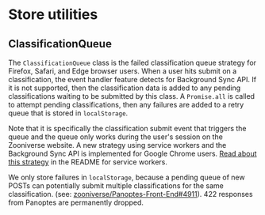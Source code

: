 # Store utilities

## ClassificationQueue

The `ClassificationQueue` class is the failed classification queue strategy for Firefox, Safari, and Edge browser users. When a user hits submit on a classification, the event handler feature detects for Background Sync API. If it is not supported, then the classification data is added to any pending classifications waiting to be submitted by this class. A `Promise.all` is called to attempt pending classifications, then any failures are added to a retry queue that is stored in `localStorage`.

Note that it is specifically the classification submit event that triggers the queue and the queue only works during the user's session on the Zooniverse website. A new strategy using service workers and the Background Sync API is implemented for Google Chrome users. [Read about this strategy](../../workers/README.md) in the README for service workers. 

We only store failures in `localStorage`, because a pending queue of new POSTs can potentially submit multiple classifications for the same classification. (see: [zooniverse/Panoptes-Front-End#4911](https://github.com/zooniverse/Panoptes-Front-End/issues/4911)). 422 responses from Panoptes are permanently dropped. 